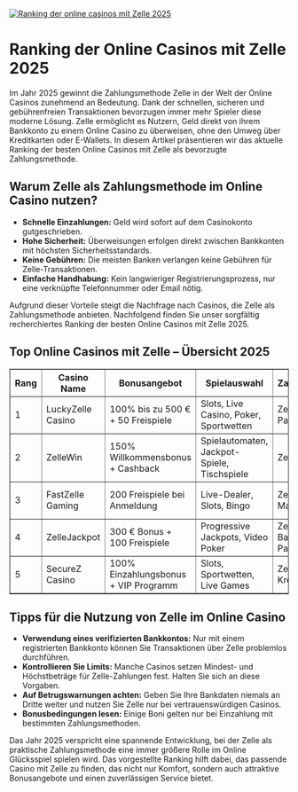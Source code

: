[![Ranking der online casinos mit Zelle 2025](https://123-caf.pages.dev/gitsignup.png)](https://vrmoo.ru/Bt82HjjY)

<h1>Ranking der Online Casinos mit Zelle 2025</h1>  <p>Im Jahr 2025 gewinnt die Zahlungsmethode Zelle in der Welt der Online Casinos zunehmend an Bedeutung. Dank der schnellen, sicheren und gebührenfreien Transaktionen bevorzugen immer mehr Spieler diese moderne Lösung. Zelle ermöglicht es Nutzern, Geld direkt von ihrem Bankkonto zu einem Online Casino zu überweisen, ohne den Umweg über Kreditkarten oder E-Wallets. In diesem Artikel präsentieren wir das aktuelle Ranking der besten Online Casinos mit Zelle als bevorzugte Zahlungsmethode.</p>  <h2>Warum Zelle als Zahlungsmethode im Online Casino nutzen?</h2> <ul>   <li><strong>Schnelle Einzahlungen:</strong> Geld wird sofort auf dem Casinokonto gutgeschrieben.</li>   <li><strong>Hohe Sicherheit:</strong> Überweisungen erfolgen direkt zwischen Bankkonten mit höchsten Sicherheitsstandards.</li>   <li><strong>Keine Gebühren:</strong> Die meisten Banken verlangen keine Gebühren für Zelle-Transaktionen.</li>   <li><strong>Einfache Handhabung:</strong> Kein langwieriger Registrierungsprozess, nur eine verknüpfte Telefonnummer oder Email nötig.</li> </ul>  <p>Aufgrund dieser Vorteile steigt die Nachfrage nach Casinos, die Zelle als Zahlungsmethode anbieten. Nachfolgend finden Sie unser sorgfältig recherchiertes Ranking der besten Online Casinos mit Zelle 2025.</p>  <h2>Top Online Casinos mit Zelle – Übersicht 2025</h2> <table border="1" cellpadding="8" cellspacing="0">   <thead>     <tr>       <th>Rang</th>       <th>Casino Name</th>       <th>Bonusangebot</th>       <th>Spielauswahl</th>       <th>Zahlungsmöglichkeiten</th>       <th>Kundenservice</th>     </tr>   </thead>   <tbody>     <tr>       <td>1</td>       <td>LuckyZelle Casino</td>       <td>100% bis zu 500 € + 50 Freispiele</td>       <td>Slots, Live Casino, Poker, Sportwetten</td>       <td>Zelle, Kreditkarte, PayPal</td>       <td>24/7 Live-Chat & Telefon</td>     </tr>     <tr>       <td>2</td>       <td>ZelleWin</td>       <td>150% Willkommensbonus + Cashback</td>       <td>Spielautomaten, Jackpot-Spiele, Tischspiele</td>       <td>Zelle, Skrill, Visa</td>       <td>Freundlicher Support via Email & Chat</td>     </tr>     <tr>       <td>3</td>       <td>FastZelle Gaming</td>       <td>200 Freispiele bei Anmeldung</td>       <td>Live-Dealer, Slots, Bingo</td>       <td>Zelle, Neteller, Mastercard</td>       <td>Hilfreicher 24-Stunden Support</td>     </tr>     <tr>       <td>4</td>       <td>ZelleJackpot</td>       <td>300 € Bonus + 100 Freispiele</td>       <td>Progressive Jackpots, Video Poker</td>       <td>Zelle, Banküberweisung, PaySafeCard</td>       <td>Email und Telefonservice</td>     </tr>     <tr>       <td>5</td>       <td>SecureZ Casino</td>       <td>100% Einzahlungsbonus + VIP Programm</td>       <td>Slots, Sportwetten, Live Games</td>       <td>Zelle, EcoPayz, Kreditkarte</td>       <td>24/7 Chat und Support-Forum</td>     </tr>   </tbody> </table>  <h2>Tipps für die Nutzung von Zelle im Online Casino</h2> <ul>   <li><strong>Verwendung eines verifizierten Bankkontos:</strong> Nur mit einem registrierten Bankkonto können Sie Transaktionen über Zelle problemlos durchführen.</li>   <li><strong>Kontrollieren Sie Limits:</strong> Manche Casinos setzen Mindest- und Höchstbeträge für Zelle-Zahlungen fest. Halten Sie sich an diese Vorgaben.</li>   <li><strong>Auf Betrugswarnungen achten:</strong> Geben Sie Ihre Bankdaten niemals an Dritte weiter und nutzen Sie Zelle nur bei vertrauenswürdigen Casinos.</li>   <li><strong>Bonusbedingungen lesen:</strong> Einige Boni gelten nur bei Einzahlung mit bestimmten Zahlungsmethoden.</li> </ul>  <p>Das Jahr 2025 verspricht eine spannende Entwicklung, bei der Zelle als praktische Zahlungsmethode eine immer größere Rolle im Online Glücksspiel spielen wird. Das vorgestellte Ranking hilft dabei, das passende Casino mit Zelle zu finden, das nicht nur Komfort, sondern auch attraktive Bonusangebote und einen zuverlässigen Service bietet.</p>